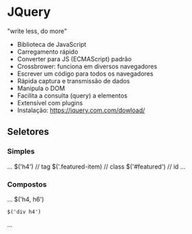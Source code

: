 # JQuery
"write less, do more"

- Biblioteca de JavaScript
- Carregamento rápido
- Converter para JS (ECMAScript) padrão
- Crossbrower: funciona em diversos navegadores
- Escrever um código para todos os navegadores
- Rápida captura e transmissão de dados
- Manipula o DOM
- Facilita a consulta (query) a elementos
- Extensível com plugins
- Instalação: https://jquery.com.com/dowload/

## Seletores
### Simples

...
    $('h4') // tag
    $('.featured-item) // class
    $('#featured') // id
...

### Compostos

...
    $('h4, h6')

    $('div h4')
...